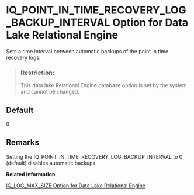 <!-- loioa887325c84f210159692be304b7d0dbc -->

# IQ\_POINT\_IN\_TIME\_RECOVERY\_LOG\_BACKUP\_INTERVAL Option for Data Lake Relational Engine

Sets a time interval between automatic backups of the point in time recovery logs.



> ### Restriction:  
> This data lake Relational Engine database option is set by the system and cannot be changed.



## Default

0



## Remarks

Setting the IQ\_POINT\_IN\_TIME\_RECOVERY\_LOG\_BACKUP\_INTERVAL to 0 \(default\) disables automatic backups.

**Related Information**  


[IQ\_LOG\_MAX\_SIZE Option for Data Lake Relational Engine](iq-log-max-size-option-for-data-lake-relational-engine-a887e1f.md "Sets the maximum size of the point-in-time recovery archive in megabytes.")

